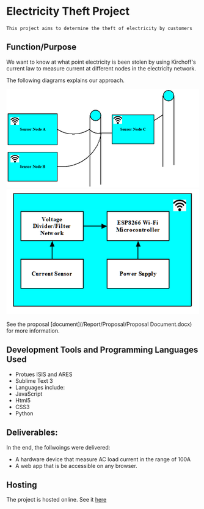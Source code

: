 # Electricity Theft Project

	This project aims to determine the theft of electricity by customers


## Function/Purpose

We want to know at what point electricity is been stolen by using Kirchoff's current law to measure current at different nodes in the electricity network.

The following diagrams explains our approach. 

![first](first.png)
![second](second.png)


See the proposal [document](/Report/Proposal/Proposal Document.docx) for more information.


## Development Tools and Programming Languages Used

* Protues ISIS and ARES
* Sublime Text 3
* Languages include: 
* JavaScript
* Html5
* CSS3
* Python


## Deliverables:

In the end, the follwoings were delivered:
* A hardware device that measure AC load current in the range of 100A
* A web app that is be accessible on any browser.


## Hosting

The project is hosted online. See it [here](https://electricity-theft.herokuapp.com/)
